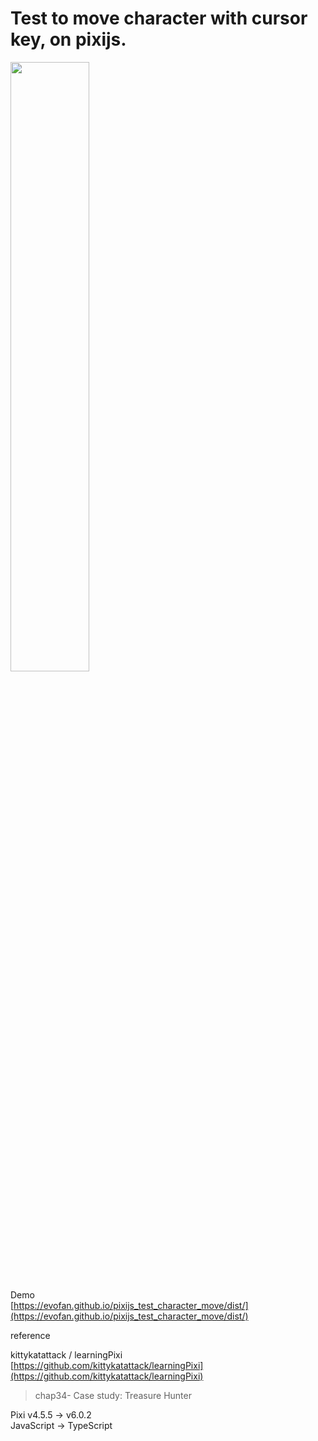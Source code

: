 # Test to move character with cursor key, on pixijs.

<img src="https://evofan.github.io/pixijs_test_character_move/screenshot/pic_screenshot1.jpg" width="50%">  

Demo  
[https://evofan.github.io/pixijs_test_character_move/dist/](https://evofan.github.io/pixijs_test_character_move/dist/)  

reference  

kittykatattack / learningPixi  
[https://github.com/kittykatattack/learningPixi](https://github.com/kittykatattack/learningPixi)  
>chap34- Case study: Treasure Hunter  

Pixi v4.5.5 -> v6.0.2  
JavaScript -> TypeScript
